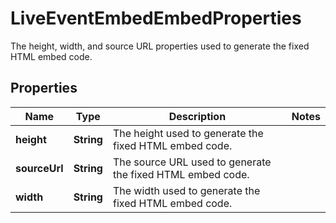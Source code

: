 

# LiveEventEmbedEmbedProperties

The height, width, and source URL properties used to generate the fixed HTML embed code.

## Properties

| Name | Type | Description | Notes |
|------------ | ------------- | ------------- | -------------|
|**height** | **String** | The height used to generate the fixed HTML embed code. |  |
|**sourceUrl** | **String** | The source URL used to generate the fixed HTML embed code. |  |
|**width** | **String** | The width used to generate the fixed HTML embed code. |  |



